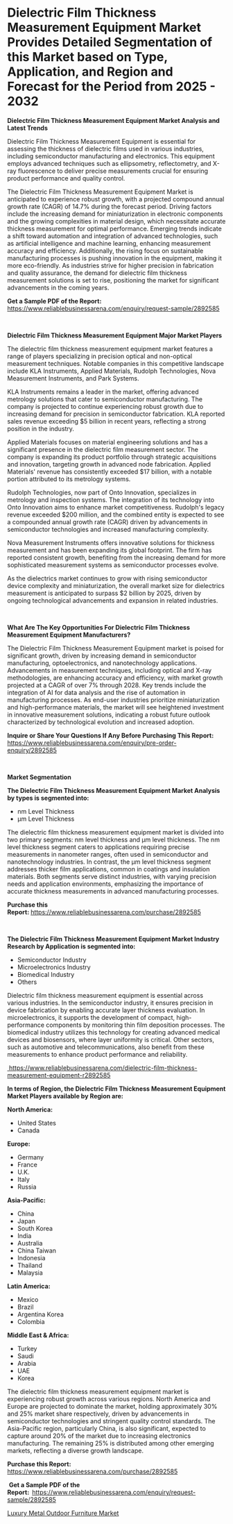 <p><h1>Dielectric Film Thickness Measurement Equipment Market Provides Detailed Segmentation of this Market based on Type, Application, and Region and Forecast for the Period from 2025 - 2032</h1></p><p><strong>Dielectric Film Thickness Measurement Equipment Market Analysis and Latest Trends</strong></p>
<p><p>Dielectric Film Thickness Measurement Equipment is essential for assessing the thickness of dielectric films used in various industries, including semiconductor manufacturing and electronics. This equipment employs advanced techniques such as ellipsometry, reflectometry, and X-ray fluorescence to deliver precise measurements crucial for ensuring product performance and quality control.</p><p>The Dielectric Film Thickness Measurement Equipment Market is anticipated to experience robust growth, with a projected compound annual growth rate (CAGR) of 14.7% during the forecast period. Driving factors include the increasing demand for miniaturization in electronic components and the growing complexities in material design, which necessitate accurate thickness measurement for optimal performance. Emerging trends indicate a shift toward automation and integration of advanced technologies, such as artificial intelligence and machine learning, enhancing measurement accuracy and efficiency. Additionally, the rising focus on sustainable manufacturing processes is pushing innovation in the equipment, making it more eco-friendly. As industries strive for higher precision in fabrication and quality assurance, the demand for dielectric film thickness measurement solutions is set to rise, positioning the market for significant advancements in the coming years.</p></p>
<p><strong>Get a Sample PDF of the Report:&nbsp;</strong> <a href="https://www.reliablebusinessarena.com/enquiry/request-sample/2892585?utm_campaign=2004&utm_medium=2&utm_source=Github&utm_content=ia&utm_term=15032025&utm_id=dielectric-film-thickness-measurement-equipment">https://www.reliablebusinessarena.com/enquiry/request-sample/2892585</a></p>
<p>&nbsp;</p>
<p><strong>Dielectric Film Thickness Measurement Equipment Major Market Players</strong></p>
<p><p>The dielectric film thickness measurement equipment market features a range of players specializing in precision optical and non-optical measurement techniques. Notable companies in this competitive landscape include KLA Instruments, Applied Materials, Rudolph Technologies, Nova Measurement Instruments, and Park Systems.</p><p>KLA Instruments remains a leader in the market, offering advanced metrology solutions that cater to semiconductor manufacturing. The company is projected to continue experiencing robust growth due to increasing demand for precision in semiconductor fabrication. KLA reported sales revenue exceeding $5 billion in recent years, reflecting a strong position in the industry.</p><p>Applied Materials focuses on material engineering solutions and has a significant presence in the dielectric film measurement sector. The company is expanding its product portfolio through strategic acquisitions and innovation, targeting growth in advanced node fabrication. Applied Materials' revenue has consistently exceeded $17 billion, with a notable portion attributed to its metrology systems.</p><p>Rudolph Technologies, now part of Onto Innovation, specializes in metrology and inspection systems. The integration of its technology into Onto Innovation aims to enhance market competitiveness. Rudolph's legacy revenue exceeded $200 million, and the combined entity is expected to see a compounded annual growth rate (CAGR) driven by advancements in semiconductor technologies and increased manufacturing complexity.</p><p>Nova Measurement Instruments offers innovative solutions for thickness measurement and has been expanding its global footprint. The firm has reported consistent growth, benefiting from the increasing demand for more sophisticated measurement systems as semiconductor processes evolve.</p><p>As the dielectrics market continues to grow with rising semiconductor device complexity and miniaturization, the overall market size for dielectrics measurement is anticipated to surpass $2 billion by 2025, driven by ongoing technological advancements and expansion in related industries.</p></p>
<p>&nbsp;</p>
<p><strong>What Are The Key Opportunities For Dielectric Film Thickness Measurement Equipment Manufacturers?</strong></p>
<p><p>The Dielectric Film Thickness Measurement Equipment market is poised for significant growth, driven by increasing demand in semiconductor manufacturing, optoelectronics, and nanotechnology applications. Advancements in measurement techniques, including optical and X-ray methodologies, are enhancing accuracy and efficiency, with market growth projected at a CAGR of over 7% through 2028. Key trends include the integration of AI for data analysis and the rise of automation in manufacturing processes. As end-user industries prioritize miniaturization and high-performance materials, the market will see heightened investment in innovative measurement solutions, indicating a robust future outlook characterized by technological evolution and increased adoption.</p></p>
<p><strong>Inquire or Share Your Questions If Any Before Purchasing This Report:</strong> <a href="https://www.reliablebusinessarena.com/enquiry/pre-order-enquiry/2892585?utm_campaign=2004&utm_medium=2&utm_source=Github&utm_content=ia&utm_term=15032025&utm_id=dielectric-film-thickness-measurement-equipment">https://www.reliablebusinessarena.com/enquiry/pre-order-enquiry/2892585</a></p>
<p>&nbsp;</p>
<p><strong>Market Segmentation</strong></p>
<p><strong>The Dielectric Film Thickness Measurement Equipment Market Analysis by types is segmented into:</strong></p>
<p><ul><li>nm Level Thickness</li><li>μm Level Thickness</li></ul></p>
<p><p>The dielectric film thickness measurement equipment market is divided into two primary segments: nm level thickness and μm level thickness. The nm level thickness segment caters to applications requiring precise measurements in nanometer ranges, often used in semiconductor and nanotechnology industries. In contrast, the μm level thickness segment addresses thicker film applications, common in coatings and insulation materials. Both segments serve distinct industries, with varying precision needs and application environments, emphasizing the importance of accurate thickness measurements in advanced manufacturing processes.</p></p>
<p><strong>Purchase this Report:&nbsp;</strong><a href="https://www.reliablebusinessarena.com/purchase/2892585?utm_campaign=2004&utm_medium=2&utm_source=Github&utm_content=ia&utm_term=15032025&utm_id=dielectric-film-thickness-measurement-equipment">https://www.reliablebusinessarena.com/purchase/2892585</a></p>
<p>&nbsp;</p>
<p><strong>The Dielectric Film Thickness Measurement Equipment Market Industry Research by Application is segmented into:</strong></p>
<p><ul><li>Semiconductor Industry</li><li>Microelectronics Industry</li><li>Biomedical Industry</li><li>Others</li></ul></p>
<p><p>Dielectric film thickness measurement equipment is essential across various industries. In the semiconductor industry, it ensures precision in device fabrication by enabling accurate layer thickness evaluation. In microelectronics, it supports the development of compact, high-performance components by monitoring thin film deposition processes. The biomedical industry utilizes this technology for creating advanced medical devices and biosensors, where layer uniformity is critical. Other sectors, such as automotive and telecommunications, also benefit from these measurements to enhance product performance and reliability.</p></p>
<p><a href="https://www.reliablebusinessarena.com/dielectric-film-thickness-measurement-equipment-r2892585?utm_campaign=2004&utm_medium=2&utm_source=Github&utm_content=ia&utm_term=15032025&utm_id=dielectric-film-thickness-measurement-equipment">&nbsp;https://www.reliablebusinessarena.com/dielectric-film-thickness-measurement-equipment-r2892585</a></p>
<p><strong>In terms of Region, the Dielectric Film Thickness Measurement Equipment Market Players available by Region are:</strong></p>
<p>
    <p> <strong> North America: </strong>
        <ul>
            <li>United States</li>
            <li>Canada</li>
        </ul>
        </p> 
    <p> <strong> Europe: </strong>
        <ul>
            <li>Germany</li>
            <li>France</li>
            <li>U.K.</li>
            <li>Italy</li>
            <li>Russia</li>
        </ul>
        </p> 
    <p> <strong> Asia-Pacific: </strong>
        <ul>
            <li>China</li>
            <li>Japan</li>
            <li>South Korea</li>
            <li>India</li>
            <li>Australia</li>
            <li>China Taiwan</li>
            <li>Indonesia</li>
            <li>Thailand</li>
            <li>Malaysia</li>
        </ul>
        </p> 
    <p> <strong> Latin America: </strong>
        <ul>
            <li>Mexico</li>
            <li>Brazil</li>
            <li>Argentina Korea</li>
            <li>Colombia</li>
        </ul>
        </p> 
    <p> <strong> Middle East & Africa: </strong>
        <ul>
            <li>Turkey</li>
            <li>Saudi</li>
            <li>Arabia</li>
            <li>UAE</li>
            <li>Korea</li>
        </ul>
    </p>
    </p>
<p><p>The dielectric film thickness measurement equipment market is experiencing robust growth across various regions. North America and Europe are projected to dominate the market, holding approximately 30% and 25% market share respectively, driven by advancements in semiconductor technologies and stringent quality control standards. The Asia-Pacific region, particularly China, is also significant, expected to capture around 20% of the market due to increasing electronics manufacturing. The remaining 25% is distributed among other emerging markets, reflecting a diverse growth landscape.</p></p>
<p><strong>Purchase this Report: </strong><a href="https://www.reliablebusinessarena.com/purchase/2892585?utm_campaign=2004&utm_medium=2&utm_source=Github&utm_content=ia&utm_term=15032025&utm_id=dielectric-film-thickness-measurement-equipment">https://www.reliablebusinessarena.com/purchase/2892585</a></p>
<p>&nbsp;<strong>Get a Sample PDF of the Report:&nbsp;&nbsp;</strong><a href="https://www.reliablebusinessarena.com/enquiry/request-sample/2892585?utm_campaign=2004&utm_medium=2&utm_source=Github&utm_content=ia&utm_term=15032025&utm_id=dielectric-film-thickness-measurement-equipment">https://www.reliablebusinessarena.com/enquiry/request-sample/2892585</a></p>
<p><strong></strong></p>
<p><p><a href="https://github.com/globismark/Market-Research-Report-List-6/blob/main/luxury-metal-outdoor-furniture-market.md?utm_campaign=2004&utm_medium=2&utm_source=Github&utm_content=ia&utm_term=15032025&utm_id=dielectric-film-thickness-measurement-equipment">Luxury Metal Outdoor Furniture Market</a></p></p>